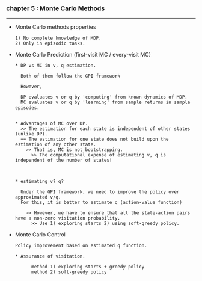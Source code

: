 ### chapter 5 : Monte Carlo Methods

---

- Monte Carlo methods properties


      1) No complete knowledge of MDP.
      2) Only in episodic tasks.


- Monte Carlo Prediction (first-visit MC / every-visit MC)

      * DP vs MC in v, q estimation.
  
        Both of them follow the GPI framework
  
        However,
  
        DP evaluates v or q by 'computing' from known dynamics of MDP.
        MC evaluates v or q by 'learning' from sample returns in sample episodes.


      * Advantages of MC over DP.
        >> The estimation for each state is independent of other states (unlike DP).
        == The estimation for one state does not build upon the estimation of any other state.
          >> That is, MC is not bootstrapping.
            >> The computational expense of estimating v, q is independent of the number of states!
  


      * estimating v? q?

        Under the GPI framework, we need to improve the policy over approximated v/q.
        For this, it is better to estimate q (action-value function)

          >> However, we have to ensure that all the state-action pairs have a non-zero visitation probability.
            >> Use 1) exploring starts 2) using soft-greedy policy.


- Monte Carlo Control


      Policy improvement based on estimated q function.

      * Assurance of visitation.
  
            method 1) exploring starts + greedy policy
            method 2) soft-greedy policy

            
